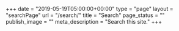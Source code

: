 +++
date = "2019-05-19T05:00:00+00:00"
type = "page"
layout = "searchPage"
url = "/search/"
title = "Search"
page_status = ""
publish_image = ""
meta_description = "Search this site."
+++